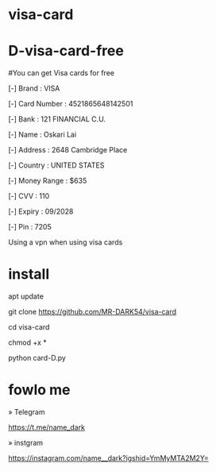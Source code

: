 # visa-card
# D-visa-card-free

#You can get Visa cards for free

[-] Brand : VISA

[-] Card Number : 4521865648142501

[-] Bank : 121 FINANCIAL C.U.

[-] Name : Oskari Lai

[-] Address : 2648 Cambridge Place

[-] Country : UNITED STATES

[-] Money Range : $635

[-] CVV : 110

[-] Expiry : 09/2028

[-] Pin : 7205

Using a vpn when using visa cards 


# install 



apt update 




git clone https://github.com/MR-DARK54/visa-card





cd visa-card



chmod +x *



python card-D.py





# fowlo me 



» Telegram

https://t.me/name_dark





» instgram 



https://instagram.com/name__dark?igshid=YmMyMTA2M2Y=
